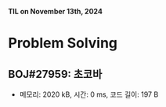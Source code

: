 **TIL on November 13th, 2024**

# Problem Solving
## BOJ#27959: 초코바
* 메모리: 2020 kB, 시간: 0 ms, 코드 길이: 197 B 
